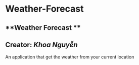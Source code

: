 # Weather-Forecast

## **Weather Forecast **

## **Creator:** _Khoa Nguyễn_

An application that get the weather from your current location